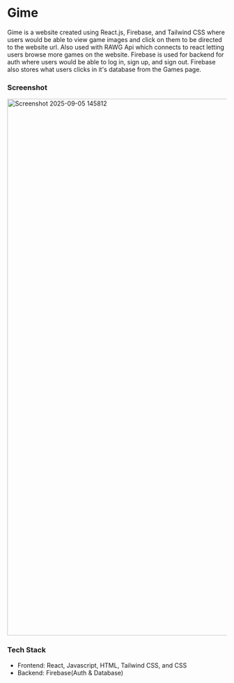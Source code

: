 # Gime


Gime is a website created using React.js, Firebase, and Tailwind CSS where users would be able to view game images and click on them to be directed to the website url. Also used with RAWG Api which connects to react letting users browse more games on the website. Firebase is used for backend for auth where users would be able to log in, sign up, and sign out. Firebase also stores what users clicks in it's database from the Games page.

### Screenshot

<img width="2558" height="1228" alt="Screenshot 2025-09-05 145812" src="https://github.com/user-attachments/assets/3fb75eaf-bcae-4ecb-a594-6b3e75af1598" />



### Tech Stack
* Frontend: React, Javascript, HTML, Tailwind CSS, and CSS
* Backend: Firebase(Auth & Database)

